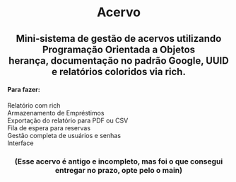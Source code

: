 <h1 align='center'>Acervo</h1>
<h2 align='center'>Mini‑sistema de gestão de acervos utilizando Programação Orientada a Objetos<br>herança, documentação no padrão Google, UUID e relatórios coloridos via rich.</h2>
<h4>  Para fazer:</h4>
<p>Relatório com rich<br>Armazenamento de Empréstimos<br>Exportação do relatório para PDF ou CSV<br>Fila de espera para reservas<br>Gestão completa de usuários e senhas<br>Interface</p>
<h3 align='center'>(Esse acervo é antigo e incompleto, mas foi o que consegui entregar no prazo, opte pelo o main)</h3>

